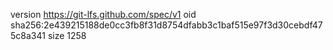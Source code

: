 version https://git-lfs.github.com/spec/v1
oid sha256:2e439215188de0cc3fb8f31d8754dfabb3c1baf515e97f3d30cebdf475c8a341
size 1258
